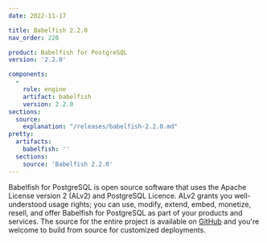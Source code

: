 ```yaml
---
date: 2022-11-17

title: Babelfish 2.2.0
nav_order: 220

product: Babelfish for PostgreSQL
version: '2.2.0'

components:
  -
    role: engine
    artifact: babelfish
    version: 2.2.0
sections:
  source:
    explanation: "/releases/babelfish-2.2.0.md"
pretty:
  artifacts:
    babelfish: ''
  sections:
    source: 'Babelfish 2.2.0'
---
```


Babelfish for PostgreSQL is open source software that uses the Apache License version 2 (ALv2) and PostgreSQL Licence. ALv2 grants you well-understood usage rights; you can use, modify, extend, embed, monetize, resell, and offer Babelfish for PostgreSQL as part of your products and services. The source for the entire project is available on [GitHub](https://github.com/babelfish-for-postgresql) and you're welcome to build from source for customized deployments. 
